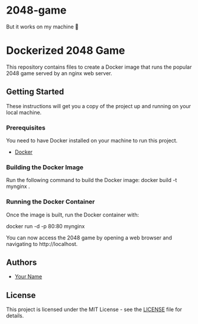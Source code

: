 # 2048-game
But it works on my machine 🤭
# Dockerized 2048 Game

This repository contains files to create a Docker image that runs the popular 2048 game served by an nginx web server.

## Getting Started

These instructions will get you a copy of the project up and running on your local machine.

### Prerequisites

You need to have Docker installed on your machine to run this project.

- [Docker](https://docs.docker.com/get-docker/)

### Building the Docker Image

Run the following command to build the Docker image:
docker build -t mynginx .


### Running the Docker Container

Once the image is built, run the Docker container with:

docker run -d -p 80:80 mynginx


You can now access the 2048 game by opening a web browser and navigating to http://localhost.

## Authors

- [Your Name](https://github.com/tagging-danger/)

## License

This project is licensed under the MIT License - see the [LICENSE](LICENSE) file for details.
